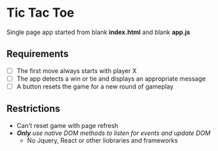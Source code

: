# Tic Tac Toe
Single page app started from blank **index.html** and blank **app.js**

## Requirements
- [ ] The first move always starts with player X
- [ ] The app detects a win or tie and displays an appropriate message
- [ ] A button resets the game for a new round of gameplay

## Restrictions
-  Can't reset game with page refresh
- ***Only** use native DOM methods to listen for events and update DOM*
  - No Jquery, React or other liobraries and frameworks
